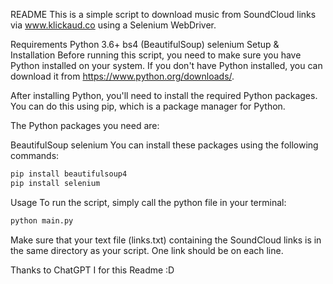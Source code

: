 README
This is a simple script to download music from SoundCloud links via www.klickaud.co using a Selenium WebDriver.

Requirements
Python 3.6+
bs4 (BeautifulSoup)
selenium
Setup & Installation
Before running this script, you need to make sure you have Python installed on your system. If you don't have Python installed, you can download it from https://www.python.org/downloads/.

After installing Python, you'll need to install the required Python packages. You can do this using pip, which is a package manager for Python.

The Python packages you need are:

BeautifulSoup
selenium
You can install these packages using the following commands:

```bash
pip install beautifulsoup4
pip install selenium
```

Usage
To run the script, simply call the python file in your terminal:


```bash
python main.py
```

Make sure that your text file (links.txt) containing the SoundCloud links is in the same directory as your script. One link should be on each line.

Thanks to ChatGPT I for this Readme :D
